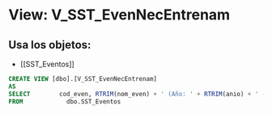 # View: V_SST_EvenNecEntrenam

## Usa los objetos:
- [[SST_Eventos]]

```sql
CREATE VIEW [dbo].[V_SST_EvenNecEntrenam]
AS
SELECT        cod_even, RTRIM(nom_even) + ' (Año: ' + RTRIM(anio) + ' - Versión: ' + RTRIM(version) + ')' AS nom_even, anio
FROM            dbo.SST_Eventos

```
